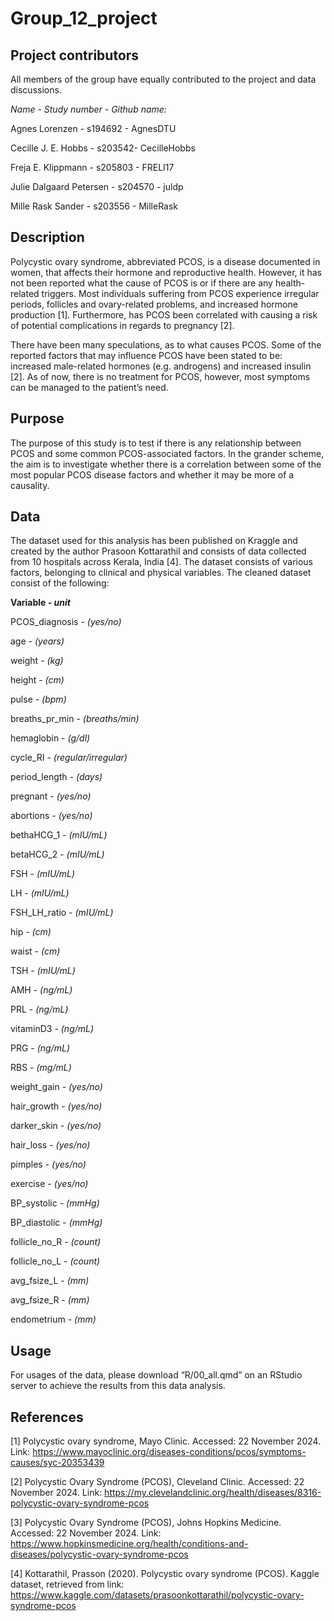 # Group_12_project

## Project contributors

All members of the group have equally contributed to the project and data discussions.

*Name - Study number - Github name:*

Agnes Lorenzen - s194692 - AgnesDTU

Cecille J. E. Hobbs - s203542- CecilleHobbs

Freja E. Klippmann - s205803 - FRELI17

Julie Dalgaard Petersen - s204570 - juldp

Mille Rask Sander - s203556 - MilleRask

## Description

Polycystic ovary syndrome, abbreviated PCOS, is a disease documented in women, that affects their hormone and reproductive health. However, it has not been reported what the cause of PCOS is or if there are any health-related triggers. Most individuals suffering from PCOS experience irregular periods, follicles and ovary-related problems, and increased hormone production [1]. Furthermore, has PCOS been correlated with causing a risk of potential complications in regards to pregnancy [2].

There have been many speculations, as to what causes PCOS. Some of the reported factors that may influence PCOS have been stated to be: increased male-related hormones (e.g. androgens) and increased insulin [2]. As of now, there is no treatment for PCOS, however, most symptoms can be managed to the patient’s need.

## Purpose

The purpose of this study is to test if there is any relationship between PCOS and some common PCOS-associated factors. In the grander scheme, the aim is to investigate whether there is a correlation between some of the most popular PCOS disease factors and whether it may be more of a causality.

## Data

The dataset used for this analysis has been published on Kraggle and created by the author Prasoon Kottarathil and consists of data collected from 10 hospitals across Kerala, India [4]. The dataset consists of various factors, belonging to clinical and physical variables. The cleaned dataset consist of the following:

**Variable *- unit***

PCOS_diagnosis - *(yes/no)*

age - *(years)*

weight - *(kg)*

height - *(cm)*

pulse - *(bpm)*

breaths_pr_min - *(breaths/min)*

hemaglobin - *(g/dl)*

cycle_RI - *(regular/irregular)*

period_length - *(days)*

pregnant - *(yes/no)*

abortions - *(yes/no)*

bethaHCG_1 - *(mIU/mL)*

betaHCG_2 - *(mIU/mL)*

FSH - *(mIU/mL)*

LH - *(mIU/mL)*

FSH_LH_ratio - *(mIU/mL)*

hip - *(cm)*

waist - *(cm)*

TSH - *(mIU/mL)*

AMH - *(ng/mL)*

PRL - *(ng/mL)*

vitaminD3 - *(ng/mL)*

PRG - *(ng/mL)*

RBS - *(mg/mL)*

weight_gain - *(yes/no)*

hair_growth - *(yes/no)*

darker_skin - *(yes/no)*

hair_loss - *(yes/no)*

pimples - *(yes/no)*

exercise - *(yes/no)*

BP_systolic - *(mmHg)*

BP_diastolic - *(mmHg)*

follicle_no_R - *(count)*

follicle_no_L - *(count)*

avg_fsize_L - *(mm)*

avg_fsize_R - *(mm)*

endometrium - *(mm)*

## Usage

For usages of the data, please download “R/00_all.qmd” on an RStudio server to achieve the results from this data analysis.

## References

[1] Polycystic ovary syndrome, Mayo Clinic. Accessed: 22 November 2024. Link: <https://www.mayoclinic.org/diseases-conditions/pcos/symptoms-causes/syc-20353439>

[2] Polycystic Ovary Syndrome (PCOS), Cleveland Clinic. Accessed: 22 November 2024. Link: <https://my.clevelandclinic.org/health/diseases/8316-polycystic-ovary-syndrome-pcos>

[3] Polycystic Ovary Syndrome (PCOS), Johns Hopkins Medicine. Accessed: 22 November 2024. Link: <https://www.hopkinsmedicine.org/health/conditions-and-diseases/polycystic-ovary-syndrome-pcos>

[4] Kottarathil, Prasson (2020). Polycystic ovary syndrome (PCOS). Kaggle dataset, retrieved from link: <https://www.kaggle.com/datasets/prasoonkottarathil/polycystic-ovary-syndrome-pcos>
